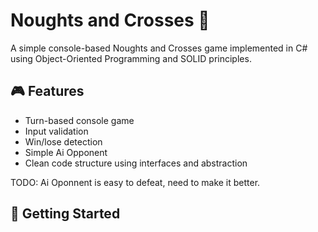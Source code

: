 # Noughts and Crosses 🎯

A simple console-based Noughts and Crosses game implemented in C# using Object-Oriented Programming and SOLID principles.

## 🎮 Features

- Turn-based console game
- Input validation
- Win/lose detection
- Simple Ai Opponent 
- Clean code structure using interfaces and abstraction

TODO: Ai Oponnent is easy to defeat, need to make it better.

## 🚀 Getting Started

